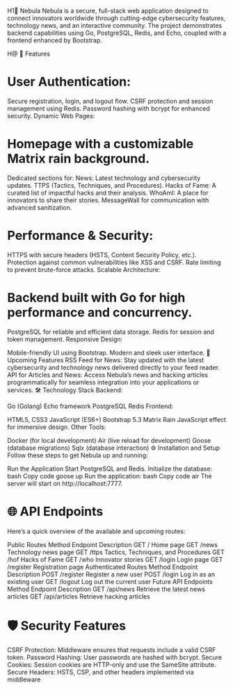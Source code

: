 H1🌌 Nebula
Nebula is a secure, full-stack web application designed to connect innovators worldwide through cutting-edge cybersecurity features, technology news, and an interactive community.
The project demonstrates backend capabilities using Go, PostgreSQL, Redis, and Echo, coupled with a frontend enhanced by Bootstrap.

H@ 🚀 Features
# User Authentication:

Secure registration, login, and logout flow.
CSRF protection and session management using Redis.
Password hashing with bcrypt for enhanced security.
Dynamic Web Pages:

# Homepage with a customizable Matrix rain background.
Dedicated sections for:
News: Latest technology and cybersecurity updates.
TTPS (Tactics, Techniques, and Procedures).
Hacks of Fame: A curated list of impactful hacks and their analysis.
WhoAmI: A place for innovators to share their stories.
MessageWall for communication with advanced sanitization.

# Performance & Security:
HTTPS with secure headers (HSTS, Content Security Policy, etc.).
Protection against common vulnerabilities like XSS and CSRF.
Rate limiting to prevent brute-force attacks.
Scalable Architecture:

# Backend built with Go for high performance and concurrency.
PostgreSQL for reliable and efficient data storage.
Redis for session and token management.
Responsive Design:

Mobile-friendly UI using Bootstrap.
Modern and sleek user interface.
🎯 Upcoming Features
RSS Feed for News: Stay updated with the latest cybersecurity and technology news delivered directly to your feed reader.
API for Articles and News: Access Nebula’s news and hacking articles programmatically for seamless integration into your applications or services.
🛠️ Technology Stack
Backend:

Go (Golang)
Echo framework
PostgreSQL
Redis
Frontend:

HTML5, CSS3
JavaScript (ES6+)
Bootstrap 5.3
Matrix Rain JavaScript effect for immersive design.
Other Tools:

Docker (for local development)
Air (live reload for development)
Goose (database migrations)
Sqlx (database interaction)
⚙️ Installation and Setup
Follow these steps to get Nebula up and running:

Run the Application
Start PostgreSQL and Redis.
Initialize the database:
bash
Copy code
goose up
Run the application:
bash
Copy code
air
The server will start on http://localhost:7777.

# 🌐 API Endpoints
Here’s a quick overview of the available and upcoming routes:

Public Routes
Method	Endpoint	Description
GET	/	Home page
GET	/news	Technology news page
GET	/ttps	Tactics, Techniques, and Procedures
GET	/hof	Hacks of Fame
GET	/who	Innovator stories
GET	/login	Login page
GET	/register	Registration page
Authenticated Routes
Method	Endpoint	Description
POST	/register	Register a new user
POST	/login	Log in as an existing user
GET	/logout	Log out the current user
Future API Endpoints
Method	Endpoint	Description
GET	/api/news	Retrieve the latest news articles
GET	/api/articles	Retrieve hacking articles

# 🛡️ Security Features
CSRF Protection: Middleware ensures that requests include a valid CSRF token.
Password Hashing: User passwords are hashed with bcrypt.
Secure Cookies: Session cookies are HTTP-only and use the SameSite attribute.
Secure Headers: HSTS, CSP, and other headers implemented via middleware
